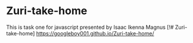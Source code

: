 # Zuri-take-home
This is task one for javascript  presented by Isaac Ikenna Magnus
[!# Zuri-take-home] https://googleboy001.github.io/Zuri-take-home/
